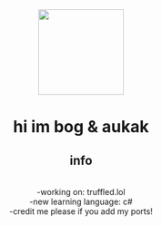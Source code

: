 <div align="center">
  <img height="150" src="https://avatars.githubusercontent.com/u/119977760?v=4"  />
</div>

###

<h1 align="center">hi im bog & aukak</h1>

###

<h2 align="center">info</h2>
<p align="center"><br>-working on: truffled.lol <br>-new learning language: c# <br>-credit me please if you add my ports!<br></p>


###



